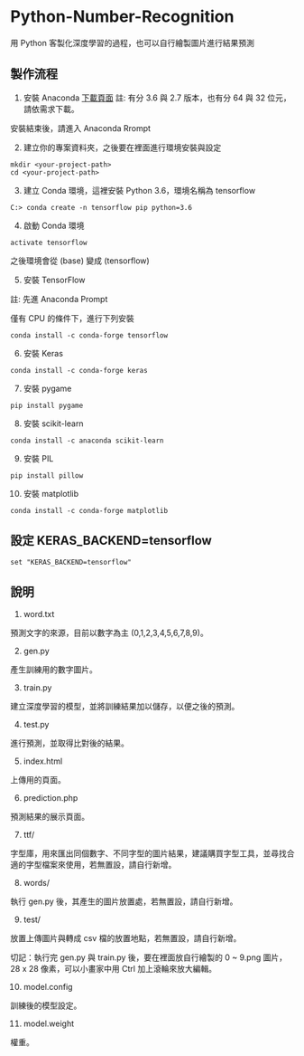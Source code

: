 # Python-Number-Recognition
用 Python 客製化深度學習的過程，也可以自行繪製圖片進行結果預測

## 製作流程
1. 安裝 Anaconda
[下載頁面](https://www.anaconda.com/download/)
註: 有分 3.6 與 2.7 版本，也有分 64 與 32 位元，請依需求下載。

安裝結束後，請進入 Anaconda Rrompt


2. 建立你的專案資料夾，之後要在裡面進行環境安裝與設定
```
mkdir <your-project-path>
cd <your-project-path>
```


3. 建立 Conda 環境，這裡安裝 Python 3.6，環境名稱為 tensorflow
```
C:> conda create -n tensorflow pip python=3.6
```


4. 啟動 Conda 環境
```
activate tensorflow
```
之後環境會從 (base) 變成 (tensorflow)



5. 安裝 TensorFlow

註: 先進 Anaconda Prompt

僅有 CPU 的條件下，進行下列安裝
```
conda install -c conda-forge tensorflow 
```


6. 安裝 Keras
```
conda install -c conda-forge keras
```


7. 安裝 pygame
```
pip install pygame
```


8. 安裝 scikit-learn
```
conda install -c anaconda scikit-learn
```


9. 安裝 PIL
```
pip install pillow
```


10. 安裝 matplotlib
```
conda install -c conda-forge matplotlib
```

## 設定 KERAS_BACKEND=tensorflow
```
set "KERAS_BACKEND=tensorflow"
```

## 說明
1. word.txt

預測文字的來源，目前以數字為主 (0,1,2,3,4,5,6,7,8,9)。


2. gen.py

產生訓練用的數字圖片。


3. train.py

建立深度學習的模型，並將訓練結果加以儲存，以便之後的預測。


4. test.py

進行預測，並取得比對後的結果。


5. index.html

上傳用的頁面。


6. prediction.php

預測結果的展示頁面。


7. ttf/

字型庫，用來匯出同個數字、不同字型的圖片結果，建議購買字型工具，並尋找合適的字型檔案來使用，若無置設，請自行新增。


8. words/

執行 gen.py 後，其產生的圖片放置處，若無置設，請自行新增。


9. test/

放置上傳圖片與轉成 csv 檔的放置地點，若無置設，請自行新增。

切記：執行完 gen.py 與 train.py 後，要在裡面放自行繪製的 0 ~ 9.png 圖片，28 x 28 像素，可以小畫家中用 Ctrl 加上滾輪來放大編輯。


10. model.config

訓練後的模型設定。


11. model.weight

權重。